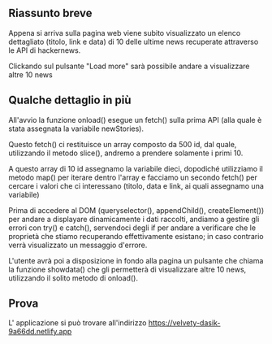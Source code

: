 ## Riassunto breve

Appena si arriva sulla pagina web viene subito visualizzato un elenco dettagliato (titolo, link e data) di 10 delle ultime news recuperate attraverso le API di hackernews.

Clickando sul pulsante "Load more" sarà possibile andare a visualizzare altre 10 news

## Qualche dettaglio in più

All'avvio la funzione onload() esegue un fetch() sulla prima API (alla quale è stata assegnata la variabile newStories).

Questo fetch() ci restituisce un array composto da 500 id, dal quale, utilizzando il metodo slice(), andremo a prendere solamente i primi 10.

A questo array di 10 id assegnamo la variabile dieci, dopodiché utilizziamo il metodo map() per iterare dentro l'array e facciamo un secondo fetch() per cercare i valori che ci interessano (titolo, data e link, ai quali assegnamo una variabile)

Prima di accedere al DOM (queryselector(), appendChild(), createElement()) per andare a displayare dinamicamente i dati raccolti, andiamo a gestire gli errori con try() e catch(), servendoci degli if per andare a verificare che le proprietà che stiamo recuperando effettivamente esistano; in caso contrario verrà visualizzato un messaggio d'errore.

L'utente avrà poi a disposizione in fondo alla pagina un pulsante che chiama la funzione showdata() che gli permetterà di visualizzare altre 10 news, utilizzando il solito metodo di onload().

## Prova

L' applicazione si può trovare all'indirizzo https://velvety-dasik-9a66dd.netlify.app
